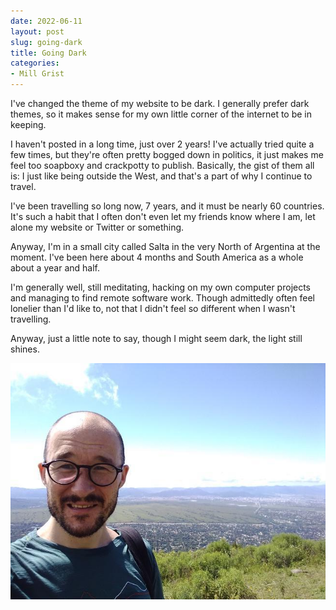 ```yaml
---
date: 2022-06-11
layout: post
slug: going-dark
title: Going Dark
categories:
- Mill Grist
---
```


I've changed the theme of my website to be dark. I generally prefer dark themes, so it makes sense for my own little corner of the internet to be in keeping.

I haven't posted in a long time, just over 2 years! I've actually tried quite a few times, but they're often pretty bogged down in politics, it just makes me feel too soapboxy and crackpotty to publish. Basically, the gist of them all is: I just like being outside the West, and that's a part of why I continue to travel.

I've been travelling so long now, 7 years, and it must be nearly 60 countries. It's such a habit that I often don't even let my friends know where I am, let alone my website or Twitter or something.

Anyway, I'm in a small city called Salta in the very North of Argentina at the moment. I've been here about 4 months and South America as a whole about a year and half.

I'm generally well, still meditating, hacking on my own computer projects and managing to find remote software work. Though admittedly often feel lonelier than I'd like to, not that I didn't feel so different when I wasn't travelling.

Anyway, just a little note to say, though I might seem dark, the light still shines.

<img src="images/elefante.jpg#wide">
